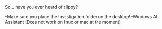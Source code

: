 So... have you ever heard of clippy?


-Make sure you place the Investigation folder on the desktop!
-Windows AI Assistant (Does not work on linux or mac at the moment)